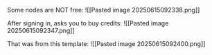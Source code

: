Some nodes are NOT free:
![[Pasted image 20250615092338.png]]

After signing in, asks you to buy credits:
![[Pasted image 20250615092347.png]]

That was from this template:
![[Pasted image 20250615092400.png]]